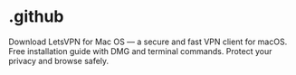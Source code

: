 # .github
Download LetsVPN for Mac OS — a secure and fast VPN client for macOS. Free installation guide with DMG and terminal commands. Protect your privacy and browse safely.
